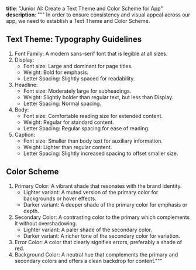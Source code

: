 **title**: "Junior AI: Create a Text Theme and Color Scheme for App"
**description**: """
In order to ensure consistency and visual appeal across our app, we need to establish a Text Theme and Color Scheme.
## Text Theme: Typography Guidelines 
1. Font Family: A modern sans-serif font that is legible at all sizes.
2. Display:
   - Font size: Large and dominant for page titles.
   - Weight: Bold for emphasis.
   - Letter Spacing: Slightly spaced for readability.
3. Headline:
   - Font size: Moderately large for subheadings.
   - Weight: Slightly bolder than regular text, but less than Display.
   - Letter Spacing: Normal spacing.
4. Body:
   - Font size: Comfortable reading size for extended content.
   - Weight: Regular for standard content.
   - Letter Spacing: Regular spacing for ease of reading.
5. Caption:
   - Font size: Smaller than body text for auxiliary information.
   - Weight: Lighter than regular content.
   - Letter Spacing: Slightly increased spacing to offset smaller size.

## Color Scheme
1. Primary Color: A vibrant shade that resonates with the brand identity.
   - Lighter variant: A muted version of the primary color for backgrounds or hover effects.
   - Darker variant: A deeper shade of the primary color for emphasis or depth.
2. Secondary Color: A contrasting color to the primary which complements it without overshadowing.
   - Lighter variant: A paler shade of the secondary color.
   - Darker variant: A richer tone of the secondary color for variation.
3. Error Color: A color that clearly signifies errors, preferably a shade of red.
4. Background Color: A neutral hue that complements the primary and secondary colors and offers a clean backdrop for content."""
